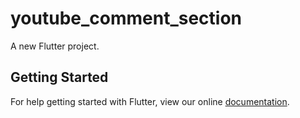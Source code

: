 # youtube_comment_section

A new Flutter project.

## Getting Started

For help getting started with Flutter, view our online
[documentation](https://flutter.io/).
